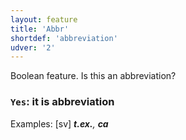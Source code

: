 ```yaml
---
layout: feature
title: 'Abbr'
shortdef: 'abbreviation'
udver: '2'
---
```


Boolean feature. Is this an abbreviation? 

### <a name="Yes">`Yes`</a>: it is abbreviation

Examples: [sv] _<b>t.ex.</b>, <b>ca</b>_

